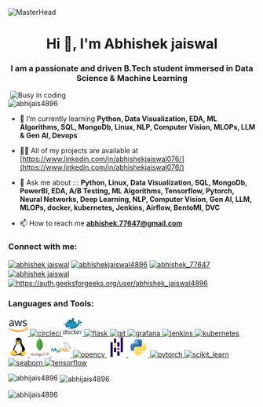 ![MasterHead](https://miro.medium.com/v2/resize:fit:3840/1*g__jiesLRIfCRefVG69Pfw.gif)
<h1 align="center">Hi 👋, I'm Abhishek jaiswal</h1>
<h3 align="center">I am a passionate and driven B.Tech student immersed in Data Science & Machine Learning</h3>
<img align="right" alt="Busy in coding" width="500" src="https://media4.giphy.com/media/v1.Y2lkPTc5MGI3NjExcXhjNW1ra2doN3Vxc3czaWNvbGl1NDRiZ2xraWd5YmV0bGRhbTkybiZlcD12MV9pbnRlcm5hbF9naWZfYnlfaWQmY3Q9Zw/qgQUggAC3Pfv687qPC/giphy.gif">

<p align="left"> <img src="https://komarev.com/ghpvc/?username=abhijais4896&label=Profile%20views&color=0e75b6&style=flat" alt="abhijais4896" /> </p>

- 🌱 I’m currently learning **Python, Data Visualization, EDA, ML Algorithms, SQL, MongoDb, Linux, NLP, Computer Vision, MLOPs, LLM & Gen AI, Devops**

- 👨‍💻 All of my projects are available at [https://www.linkedin.com/in/abhishekjaiswal076/](https://www.linkedin.com/in/abhishekjaiswal076/)

- 💬 Ask me about ::: **Python, Linux, Data Visualization, SQL, MongoDb, PowerBI, EDA, A/B Testing, ML Algorithms, Tensorflow, Pytorch, Neural Networks, Deep Learning, NLP, Computer Vision, Gen AI, LLM, MLOPs, docker, kubernetes, Jenkins, Airflow, BentoMl, DVC**

- 📫 How to reach me **abhishek.77647@gmail.com**

<h3 align="left">Connect with me:</h3>
<p align="left">
<a href="https://linkedin.com/in/abhishek jaiswal" target="blank"><img align="center" src="https://raw.githubusercontent.com/rahuldkjain/github-profile-readme-generator/master/src/images/icons/Social/linked-in-alt.svg" alt="abhishek jaiswal" height="30" width="40" /></a>
<a href="https://instagram.com/abhishekjaiswal4896" target="blank"><img align="center" src="https://raw.githubusercontent.com/rahuldkjain/github-profile-readme-generator/master/src/images/icons/Social/instagram.svg" alt="abhishekjaiswal4896" height="30" width="40" /></a>
<a href="https://www.codechef.com/users/abhishek_77647" target="blank"><img align="center" src="https://cdn.jsdelivr.net/npm/simple-icons@3.1.0/icons/codechef.svg" alt="abhishek_77647" height="30" width="40" /></a>
<a href="https://www.hackerrank.com/abhishek jaiswal" target="blank"><img align="center" src="https://raw.githubusercontent.com/rahuldkjain/github-profile-readme-generator/master/src/images/icons/Social/hackerrank.svg" alt="abhishek jaiswal" height="30" width="40" /></a>
<a href="https://auth.geeksforgeeks.org/user/https://auth.geeksforgeeks.org/user/abhishek_jaiswal4896" target="blank"><img align="center" src="https://raw.githubusercontent.com/rahuldkjain/github-profile-readme-generator/master/src/images/icons/Social/geeks-for-geeks.svg" alt="https://auth.geeksforgeeks.org/user/abhishek_jaiswal4896" height="30" width="40" /></a>
</p>

<h3 align="left">Languages and Tools:</h3>
<p align="left"> <a href="https://aws.amazon.com" target="_blank" rel="noreferrer"> <img src="https://raw.githubusercontent.com/devicons/devicon/master/icons/amazonwebservices/amazonwebservices-original-wordmark.svg" alt="aws" width="40" height="40"/> </a> <a href="https://circleci.com" target="_blank" rel="noreferrer"> <img src="https://www.vectorlogo.zone/logos/circleci/circleci-icon.svg" alt="circleci" width="40" height="40"/> </a> <a href="https://www.docker.com/" target="_blank" rel="noreferrer"> <img src="https://raw.githubusercontent.com/devicons/devicon/master/icons/docker/docker-original-wordmark.svg" alt="docker" width="40" height="40"/> </a> <a href="https://flask.palletsprojects.com/" target="_blank" rel="noreferrer"> <img src="https://www.vectorlogo.zone/logos/pocoo_flask/pocoo_flask-icon.svg" alt="flask" width="40" height="40"/> </a> <a href="https://git-scm.com/" target="_blank" rel="noreferrer"> <img src="https://www.vectorlogo.zone/logos/git-scm/git-scm-icon.svg" alt="git" width="40" height="40"/> </a> <a href="https://grafana.com" target="_blank" rel="noreferrer"> <img src="https://www.vectorlogo.zone/logos/grafana/grafana-icon.svg" alt="grafana" width="40" height="40"/> </a> <a href="https://www.jenkins.io" target="_blank" rel="noreferrer"> <img src="https://www.vectorlogo.zone/logos/jenkins/jenkins-icon.svg" alt="jenkins" width="40" height="40"/> </a> <a href="https://kubernetes.io" target="_blank" rel="noreferrer"> <img src="https://www.vectorlogo.zone/logos/kubernetes/kubernetes-icon.svg" alt="kubernetes" width="40" height="40"/> </a> <a href="https://www.linux.org/" target="_blank" rel="noreferrer"> <img src="https://raw.githubusercontent.com/devicons/devicon/master/icons/linux/linux-original.svg" alt="linux" width="40" height="40"/> </a> <a href="https://www.mongodb.com/" target="_blank" rel="noreferrer"> <img src="https://raw.githubusercontent.com/devicons/devicon/master/icons/mongodb/mongodb-original-wordmark.svg" alt="mongodb" width="40" height="40"/> </a> <a href="https://www.mysql.com/" target="_blank" rel="noreferrer"> <img src="https://raw.githubusercontent.com/devicons/devicon/master/icons/mysql/mysql-original-wordmark.svg" alt="mysql" width="40" height="40"/> </a> <a href="https://opencv.org/" target="_blank" rel="noreferrer"> <img src="https://www.vectorlogo.zone/logos/opencv/opencv-icon.svg" alt="opencv" width="40" height="40"/> </a> <a href="https://pandas.pydata.org/" target="_blank" rel="noreferrer"> <img src="https://raw.githubusercontent.com/devicons/devicon/2ae2a900d2f041da66e950e4d48052658d850630/icons/pandas/pandas-original.svg" alt="pandas" width="40" height="40"/> </a> <a href="https://www.python.org" target="_blank" rel="noreferrer"> <img src="https://raw.githubusercontent.com/devicons/devicon/master/icons/python/python-original.svg" alt="python" width="40" height="40"/> </a> <a href="https://pytorch.org/" target="_blank" rel="noreferrer"> <img src="https://www.vectorlogo.zone/logos/pytorch/pytorch-icon.svg" alt="pytorch" width="40" height="40"/> </a> <a href="https://scikit-learn.org/" target="_blank" rel="noreferrer"> <img src="https://upload.wikimedia.org/wikipedia/commons/0/05/Scikit_learn_logo_small.svg" alt="scikit_learn" width="40" height="40"/> </a> <a href="https://seaborn.pydata.org/" target="_blank" rel="noreferrer"> <img src="https://seaborn.pydata.org/_images/logo-mark-lightbg.svg" alt="seaborn" width="40" height="40"/> </a> <a href="https://www.tensorflow.org" target="_blank" rel="noreferrer"> <img src="https://www.vectorlogo.zone/logos/tensorflow/tensorflow-icon.svg" alt="tensorflow" width="40" height="40"/> </a> </p>

<p><img align="left" src="https://github-readme-stats.vercel.app/api/top-langs?username=abhijais4896&show_icons=true&locale=en&layout=compact" alt="abhijais4896" /></p>

<p>&nbsp;<img align="center" src="https://github-readme-stats.vercel.app/api?username=abhijais4896&show_icons=true&locale=en" alt="abhijais4896" /></p>

<p><img align="center" src="https://github-readme-streak-stats.herokuapp.com/?user=abhijais4896&" alt="abhijais4896" /></p>

